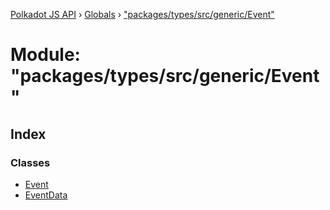 [Polkadot JS API](../README.md) › [Globals](../globals.md) › ["packages/types/src/generic/Event"](_packages_types_src_generic_event_.md)

# Module: "packages/types/src/generic/Event"

## Index

### Classes

* [Event](../classes/_packages_types_src_generic_event_.event.md)
* [EventData](../classes/_packages_types_src_generic_event_.eventdata.md)
